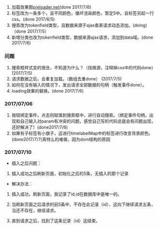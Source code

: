1. 加载效果图[preloader.net](https://preloaders.net/en/free/)(done 2017/7/6)
2. 标签改为一条多个，且不同颜色，循坏渲染颜色，暂定5中。且标签另起一行css。(done 2017/6/5)
3. 搜索改为tokenfield类型，且数据来源于ajax查表请求动态添加。(doing)（done 2017/7/5）
4. 新增分类也改为tokenfield类型，数据来源ajax请求，添加到data域。(done 2017/7/6)

### 问题
1. 搜索框样式变的很丑，不知道为什么？（找根源，注释掉css中的代码done）(2017/7/5)
2. 请求数据之后，会重复加载。（数组去重done） (2017/7/5)
3. 如何在没有输入的情况下，发出请求全部数据的句柄（触发事件done）。
4. loading效果的替换。(done 2017/7/6)

### 2017/07/06
1. 按钮绑定事件，点击则赋值到搜索框中，进行自动搜索。（绑定事件句柄，出现和自己输入对param有冲突的问题，感觉自己写的代码总是会有问题出现，还好解决了）(done2017/7/6)
2. 如果有子标签有小旗子，这进行timelabelMap中的标签进行改变背景颜色。(done2017/7/7)真特么的难做，因为dom结构的原因

### 2017/07/10
- 插入之后问题：

1. 插入成功之后刷新页面，初始化之后的5条，无插入的那个记录
- 解决办法：

1. 插入成功，刷新页面，我记录了id,id在数据库中是唯一的。
        
2. 当刷新页面之后请求的前5条中，不存在此记录（id），这向下继续请求五条，当还不存在，继续请求。
        
3. 直到请求之后，找到了这条记录（id）这结束。
